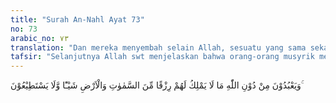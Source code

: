 ```yaml
---
title: "Surah An-Nahl Ayat 73"
no: 73
arabic_no: ٧٣
translation: "Dan mereka menyembah selain Allah, sesuatu yang sama sekali tidak dapat memberikan rezeki kepada mereka, dari langit dan bumi, dan tidak akan sanggup (berbuat apa pun)."
tafsir: "Selanjutnya Allah swt menjelaskan bahwa orang-orang musyrik menyembah patung-patung atau tuhan-tuhan lain selain Allah, padahal tuhan-tuhan mereka itu tidak mampu memberi mereka rezeki dari langit seperti menurunkan hujan, menumbuhkan tanaman, dan sebagainya. Patung-patung itu tidak memiliki kekuatan apa punkarena patung-patung itu adalah benda mati. Patung-patung tidak mungkin memberikan keuntungan apapun, bahkan seandainya dihancurkan, ia tidak dapat berbuat apa-apa."
---
```

وَيَعْبُدُوْنَ مِنْ دُوْنِ اللّٰهِ مَا لَا يَمْلِكُ لَهُمْ رِزْقًا مِّنَ السَّمٰوٰتِ وَالْاَرْضِ شَيْـًٔا وَّلَا يَسْتَطِيْعُوْنَ ۚ  